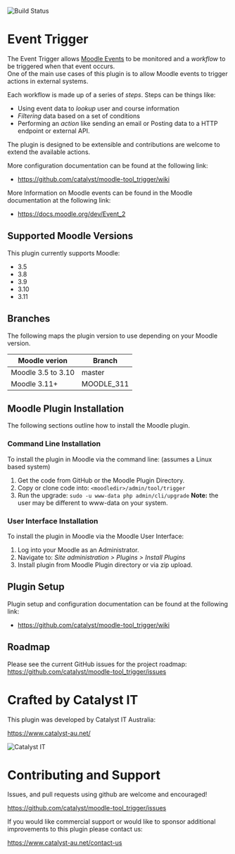 ![Build Status](https://github.com/catalyst/moodle-tool_trigger/actions/workflows/master.yml/badge.svg?branch=master)

# Event Trigger

The Event Trigger allows [Moodle Events](https://docs.moodle.org/dev/Event_2) to be monitored and a *workflow* to be triggered when that event occurs.<br/>
One of the main use cases of this plugin is to allow Moodle events to trigger actions in external systems.

Each workflow is made up of a series of *steps*. Steps can be things like:
* Using event data to *lookup* user and course information
* *Filtering* data based on a set of conditions
* Performing an *action* like sending an email or Posting data to a HTTP endpoint or external API.

The plugin is designed to be extensible and contributions are welcome to extend the available actions.

More configuration documentation can be found at the following link: 

* https://github.com/catalyst/moodle-tool_trigger/wiki

More Information on Moodle events can be found in the Moodle documentation at the following link:

* https://docs.moodle.org/dev/Event_2

## Supported Moodle Versions
This plugin currently supports Moodle:

* 3.5
* 3.8
* 3.9
* 3.10
* 3.11

## Branches ##
The following maps the plugin version to use depending on your Moodle version.

| Moodle verion      | Branch      |
| ------------------ | ----------- |
| Moodle 3.5 to 3.10 | master      |
| Moodle 3.11+       | MOODLE_311  |

## Moodle Plugin Installation
The following sections outline how to install the Moodle plugin.

### Command Line Installation
To install the plugin in Moodle via the command line: (assumes a Linux based system)

1. Get the code from GitHub or the Moodle Plugin Directory.
2. Copy or clone code into: `<moodledir>/admin/tool/trigger`
3. Run the upgrade: `sudo -u www-data php admin/cli/upgrade` **Note:** the user may be different to www-data on your system.

### User Interface Installation
To install the plugin in Moodle via the Moodle User Interface:

1. Log into your Moodle as an Administrator.
2. Navigate to: *Site administration > Plugins > Install Plugins*
3. Install plugin from Moodle Plugin directory or via zip upload.

## Plugin Setup
Plugin setup and configuration documentation can be found at the following link: 

* https://github.com/catalyst/moodle-tool_trigger/wiki

## Roadmap

Please see the current GitHub issues for the project roadmap: https://github.com/catalyst/moodle-tool_trigger/issues

# Crafted by Catalyst IT

This plugin was developed by Catalyst IT Australia:

https://www.catalyst-au.net/

![Catalyst IT](/pix/catalyst-logo.png?raw=true)


# Contributing and Support

Issues, and pull requests using github are welcome and encouraged! 

https://github.com/catalyst/moodle-tool_trigger/issues

If you would like commercial support or would like to sponsor additional improvements
to this plugin please contact us:

https://www.catalyst-au.net/contact-us
